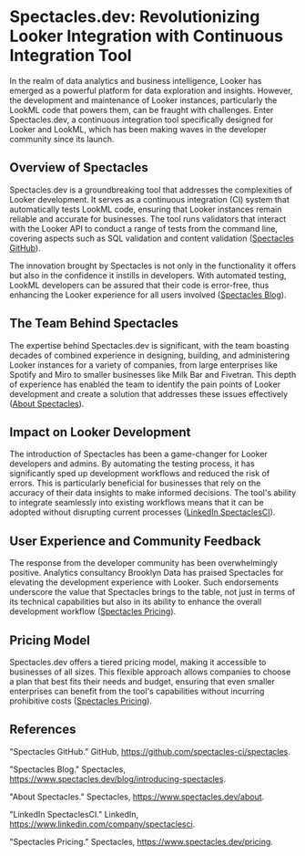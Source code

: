 # Spectacles.dev: Revolutionizing Looker Integration with Continuous Integration Tool

In the realm of data analytics and business intelligence, Looker has emerged as a powerful platform for data exploration and insights. However, the development and maintenance of Looker instances, particularly the LookML code that powers them, can be fraught with challenges. Enter Spectacles.dev, a continuous integration tool specifically designed for Looker and LookML, which has been making waves in the developer community since its launch.

## Overview of Spectacles

Spectacles.dev is a groundbreaking tool that addresses the complexities of Looker development. It serves as a continuous integration (CI) system that automatically tests LookML code, ensuring that Looker instances remain reliable and accurate for businesses. The tool runs validators that interact with the Looker API to conduct a range of tests from the command line, covering aspects such as SQL validation and content validation ([Spectacles GitHub](https://github.com/spectacles-ci/spectacles)).

The innovation brought by Spectacles is not only in the functionality it offers but also in the confidence it instills in developers. With automated testing, LookML developers can be assured that their code is error-free, thus enhancing the Looker experience for all users involved ([Spectacles Blog](https://www.spectacles.dev/blog/introducing-spectacles)).

## The Team Behind Spectacles

The expertise behind Spectacles.dev is significant, with the team boasting decades of combined experience in designing, building, and administering Looker instances for a variety of companies, from large enterprises like Spotify and Miro to smaller businesses like Milk Bar and Fivetran. This depth of experience has enabled the team to identify the pain points of Looker development and create a solution that addresses these issues effectively ([About Spectacles](https://www.spectacles.dev/about)).

## Impact on Looker Development

The introduction of Spectacles has been a game-changer for Looker developers and admins. By automating the testing process, it has significantly sped up development workflows and reduced the risk of errors. This is particularly beneficial for businesses that rely on the accuracy of their data insights to make informed decisions. The tool's ability to integrate seamlessly into existing workflows means that it can be adopted without disrupting current processes ([LinkedIn SpectaclesCI](https://www.linkedin.com/company/spectaclesci)).

## User Experience and Community Feedback

The response from the developer community has been overwhelmingly positive. Analytics consultancy Brooklyn Data has praised Spectacles for elevating the development experience with Looker. Such endorsements underscore the value that Spectacles brings to the table, not just in terms of its technical capabilities but also in its ability to enhance the overall development workflow ([Spectacles Pricing](https://www.spectacles.dev/pricing)).

## Pricing Model

Spectacles.dev offers a tiered pricing model, making it accessible to businesses of all sizes. This flexible approach allows companies to choose a plan that best fits their needs and budget, ensuring that even smaller enterprises can benefit from the tool's capabilities without incurring prohibitive costs ([Spectacles Pricing](https://www.spectacles.dev/pricing)).

## References

"Spectacles GitHub." GitHub, https://github.com/spectacles-ci/spectacles.

"Spectacles Blog." Spectacles, https://www.spectacles.dev/blog/introducing-spectacles.

"About Spectacles." Spectacles, https://www.spectacles.dev/about.

"LinkedIn SpectaclesCI." LinkedIn, https://www.linkedin.com/company/spectaclesci.

"Spectacles Pricing." Spectacles, https://www.spectacles.dev/pricing.